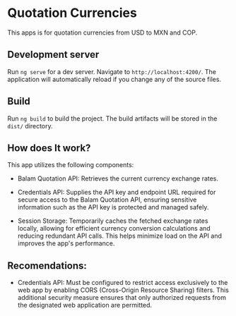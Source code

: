 # Quotation Currencies

This apps is for quotation currencies from USD to MXN and COP.

## Development server

Run `ng serve` for a dev server. Navigate to `http://localhost:4200/`. The application will automatically reload if you change any of the source files.


## Build

Run `ng build` to build the project. The build artifacts will be stored in the `dist/` directory.

## How does It work?
This app utilizes the following components:

- Balam Quotation API: Retrieves the current currency exchange rates.

- Credentials API: Supplies the API key and endpoint URL required for secure access to the Balam Quotation API, ensuring sensitive information such as the API key is protected and managed safely.

- Session Storage: Temporarily caches the fetched exchange rates locally, allowing for efficient currency conversion calculations and reducing redundant API calls. This helps minimize load on the API and improves the app's performance.


## Recomendations:
- Credentials API: Must be configured to restrict access exclusively to the web app by enabling CORS (Cross-Origin Resource Sharing) filters. This additional security measure ensures that only authorized requests from the designated web application are permitted.
